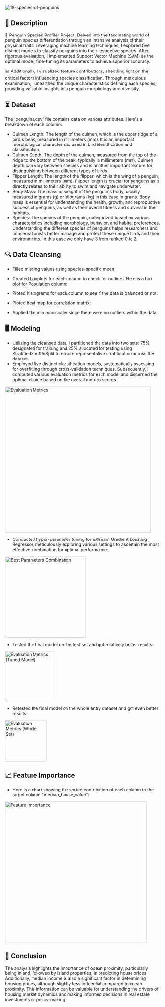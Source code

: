 
![18-species-of-penguins](https://github.com/NadirZamouche/Penguin-Species-Classifier/assets/95188070/e3505b07-679a-4e53-b823-d312fe79b136)

## 📝 Description
🐧 Penguin Species Profiler Project: Delved into the fascinating world of penguin species differentiation through an intensive analysis of their physical traits. Leveraging machine learning techniques, I explored five distinct models to classify penguins into their respective species. After rigorous evaluation, I implemented Support Vector Machine (SVM) as the optimal model, fine-tuning its parameters to achieve superior accuracy.

📊 Additionally, I visualized feature contributions, shedding light on the critical factors influencing species classification. Through meticulous examination, I unearthed the unique characteristics defining each species, providing valuable insights into penguin morphology and diversity.

## ⏳ Dataset
The 'penguins.csv'  file contains data on various attributes. Here's a breakdown of each column:
- Culmen Length: The length of the culmen, which is the upper ridge of a bird's beak, measured in millimeters (mm). It is an important morphological characteristic used in bird identification and classification.
- Culmen Depth: The depth of the culmen, measured from the top of the ridge to the bottom of the beak, typically in millimeters (mm). Culmen depth can vary between species and is another important feature for distinguishing between different types of birds.
- Flipper Length: The length of the flipper, which is the wing of a penguin, measured in millimeters (mm). Flipper length is crucial for penguins as it directly relates to their ability to swim and navigate underwater.
- Body Mass: The mass or weight of the penguin's body, usually measured in grams (g) or kilograms (kg) in this case in grams. Body mass is essential for understanding the health, growth, and reproductive success of penguins, as well as their overall fitness and survival in their habitats.
- Species: The species of the penguin, categorized based on various characteristics including morphology, behavior, and habitat preferences. Understanding the different species of penguins helps researchers and conservationists better manage and protect these unique birds and their environments. In this case we only have 3 from ranked 0 to 2.

## :mag: Data Cleansing
* Filled missing values using species-specific mean.
* Created boxplots for each column to check for outliers. Here is a box plot for Population column:



* Ploted histograms for each column to see if the data is balanced or not:



* Ploted heat map for correlation matrix:



* Applied the min max scaler since there were no outliers within the data.

## :desktop_computer:	Modeling
* Utilizing the cleansed data. I partitioned the data into two sets: 75% designated for training and 25% allocated for testing using StratifiedShuffleSplit to ensure representative stratification across the dataset.
* Employed five distinct classification models, systematically assessing for overfitting through cross-validation techniques. Subsequently, I computed various evaluation metrics for each model and discerned the optimal choice based on the overall metrics scores.

<img width="473" alt="Evaluation Metrics" src="https://github.com/NadirZamouche/HouseValue-Forecast/assets/95188070/b0a51247-230a-4854-b6dd-ad67f3d6fdd6">

* Conducted hyper-parameter tuning for eXtream Gradient Bossting Regressor, meticulously exploring various settings to ascertain the most effective combination for optimal performance.

<img width="262" alt="Best Parameters Combination" src="https://github.com/NadirZamouche/HouseValue-Forecast/assets/95188070/bb93ef3d-9468-4a54-b284-2368f58f5512">

* Tested the final model on the test set and got relatively better results:

<img width="162" alt="Evaluation Metrics (Tuned Model)" src="https://github.com/NadirZamouche/HouseValue-Forecast/assets/95188070/479970f1-28d1-4e94-8443-9d838507afc5">

* Retested the final model on the whole entry dataset and got even better results:

<img width="134" alt="Evaluation Metrics (Whole Set)" src="https://github.com/NadirZamouche/HouseValue-Forecast/assets/95188070/f96d4cf8-9219-4af4-8b81-2fe07b42dc13">

## :chart_with_upwards_trend: Feature Importance
* Here is a chart showing the sorted contribution of each column to the target column "median_house_value":

<img width="459" alt="Feature Importance" src="https://github.com/NadirZamouche/HouseValue-Forecast/assets/95188070/588f84d1-4657-499e-8f8a-64ea290257ef">

## 🔨 Conclusion
The analysis highlights the importance of ocean proximity, particularly being inland, followed by island properties, in predicting house prices. Additionally, median income is also a significant factor in determining housing prices, although slightly less influential compared to ocean proximity. This information can be valuable for understanding the drivers of housing market dynamics and making informed decisions in real estate investments or policy-making.
